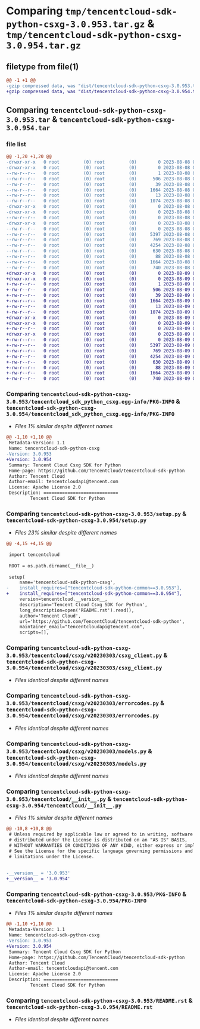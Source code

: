 # Comparing `tmp/tencentcloud-sdk-python-csxg-3.0.953.tar.gz` & `tmp/tencentcloud-sdk-python-csxg-3.0.954.tar.gz`

## filetype from file(1)

```diff
@@ -1 +1 @@
-gzip compressed data, was "dist/tencentcloud-sdk-python-csxg-3.0.953.tar", last modified: Tue Aug  8 00:22:22 2023, max compression
+gzip compressed data, was "dist/tencentcloud-sdk-python-csxg-3.0.954.tar", last modified: Wed Aug  9 00:22:27 2023, max compression
```

## Comparing `tencentcloud-sdk-python-csxg-3.0.953.tar` & `tencentcloud-sdk-python-csxg-3.0.954.tar`

### file list

```diff
@@ -1,20 +1,20 @@
-drwxr-xr-x   0 root         (0) root         (0)        0 2023-08-08 00:22:22.000000 tencentcloud-sdk-python-csxg-3.0.953/
-drwxr-xr-x   0 root         (0) root         (0)        0 2023-08-08 00:22:22.000000 tencentcloud-sdk-python-csxg-3.0.953/tencentcloud_sdk_python_csxg.egg-info/
--rw-r--r--   0 root         (0) root         (0)        1 2023-08-08 00:22:22.000000 tencentcloud-sdk-python-csxg-3.0.953/tencentcloud_sdk_python_csxg.egg-info/dependency_links.txt
--rw-r--r--   0 root         (0) root         (0)      506 2023-08-08 00:22:22.000000 tencentcloud-sdk-python-csxg-3.0.953/tencentcloud_sdk_python_csxg.egg-info/SOURCES.txt
--rw-r--r--   0 root         (0) root         (0)       39 2023-08-08 00:22:22.000000 tencentcloud-sdk-python-csxg-3.0.953/tencentcloud_sdk_python_csxg.egg-info/requires.txt
--rw-r--r--   0 root         (0) root         (0)     1664 2023-08-08 00:22:22.000000 tencentcloud-sdk-python-csxg-3.0.953/tencentcloud_sdk_python_csxg.egg-info/PKG-INFO
--rw-r--r--   0 root         (0) root         (0)       13 2023-08-08 00:22:22.000000 tencentcloud-sdk-python-csxg-3.0.953/tencentcloud_sdk_python_csxg.egg-info/top_level.txt
--rw-r--r--   0 root         (0) root         (0)     1074 2023-08-08 00:22:22.000000 tencentcloud-sdk-python-csxg-3.0.953/setup.py
-drwxr-xr-x   0 root         (0) root         (0)        0 2023-08-08 00:22:22.000000 tencentcloud-sdk-python-csxg-3.0.953/tencentcloud/
-drwxr-xr-x   0 root         (0) root         (0)        0 2023-08-08 00:22:22.000000 tencentcloud-sdk-python-csxg-3.0.953/tencentcloud/csxg/
--rw-r--r--   0 root         (0) root         (0)        0 2023-08-08 00:22:22.000000 tencentcloud-sdk-python-csxg-3.0.953/tencentcloud/csxg/__init__.py
-drwxr-xr-x   0 root         (0) root         (0)        0 2023-08-08 00:22:22.000000 tencentcloud-sdk-python-csxg-3.0.953/tencentcloud/csxg/v20230303/
--rw-r--r--   0 root         (0) root         (0)        0 2023-08-08 00:22:22.000000 tencentcloud-sdk-python-csxg-3.0.953/tencentcloud/csxg/v20230303/__init__.py
--rw-r--r--   0 root         (0) root         (0)     5397 2023-08-08 00:22:22.000000 tencentcloud-sdk-python-csxg-3.0.953/tencentcloud/csxg/v20230303/csxg_client.py
--rw-r--r--   0 root         (0) root         (0)      769 2023-08-08 00:22:22.000000 tencentcloud-sdk-python-csxg-3.0.953/tencentcloud/csxg/v20230303/errorcodes.py
--rw-r--r--   0 root         (0) root         (0)     4254 2023-08-08 00:22:22.000000 tencentcloud-sdk-python-csxg-3.0.953/tencentcloud/csxg/v20230303/models.py
--rw-r--r--   0 root         (0) root         (0)      630 2023-08-08 00:22:22.000000 tencentcloud-sdk-python-csxg-3.0.953/tencentcloud/__init__.py
--rw-r--r--   0 root         (0) root         (0)       88 2023-08-08 00:22:22.000000 tencentcloud-sdk-python-csxg-3.0.953/setup.cfg
--rw-r--r--   0 root         (0) root         (0)     1664 2023-08-08 00:22:22.000000 tencentcloud-sdk-python-csxg-3.0.953/PKG-INFO
--rw-r--r--   0 root         (0) root         (0)      740 2023-08-08 00:22:22.000000 tencentcloud-sdk-python-csxg-3.0.953/README.rst
+drwxr-xr-x   0 root         (0) root         (0)        0 2023-08-09 00:22:27.000000 tencentcloud-sdk-python-csxg-3.0.954/
+drwxr-xr-x   0 root         (0) root         (0)        0 2023-08-09 00:22:27.000000 tencentcloud-sdk-python-csxg-3.0.954/tencentcloud_sdk_python_csxg.egg-info/
+-rw-r--r--   0 root         (0) root         (0)        1 2023-08-09 00:22:27.000000 tencentcloud-sdk-python-csxg-3.0.954/tencentcloud_sdk_python_csxg.egg-info/dependency_links.txt
+-rw-r--r--   0 root         (0) root         (0)      506 2023-08-09 00:22:27.000000 tencentcloud-sdk-python-csxg-3.0.954/tencentcloud_sdk_python_csxg.egg-info/SOURCES.txt
+-rw-r--r--   0 root         (0) root         (0)       39 2023-08-09 00:22:27.000000 tencentcloud-sdk-python-csxg-3.0.954/tencentcloud_sdk_python_csxg.egg-info/requires.txt
+-rw-r--r--   0 root         (0) root         (0)     1664 2023-08-09 00:22:27.000000 tencentcloud-sdk-python-csxg-3.0.954/tencentcloud_sdk_python_csxg.egg-info/PKG-INFO
+-rw-r--r--   0 root         (0) root         (0)       13 2023-08-09 00:22:27.000000 tencentcloud-sdk-python-csxg-3.0.954/tencentcloud_sdk_python_csxg.egg-info/top_level.txt
+-rw-r--r--   0 root         (0) root         (0)     1074 2023-08-09 00:22:27.000000 tencentcloud-sdk-python-csxg-3.0.954/setup.py
+drwxr-xr-x   0 root         (0) root         (0)        0 2023-08-09 00:22:27.000000 tencentcloud-sdk-python-csxg-3.0.954/tencentcloud/
+drwxr-xr-x   0 root         (0) root         (0)        0 2023-08-09 00:22:27.000000 tencentcloud-sdk-python-csxg-3.0.954/tencentcloud/csxg/
+-rw-r--r--   0 root         (0) root         (0)        0 2023-08-09 00:22:27.000000 tencentcloud-sdk-python-csxg-3.0.954/tencentcloud/csxg/__init__.py
+drwxr-xr-x   0 root         (0) root         (0)        0 2023-08-09 00:22:27.000000 tencentcloud-sdk-python-csxg-3.0.954/tencentcloud/csxg/v20230303/
+-rw-r--r--   0 root         (0) root         (0)        0 2023-08-09 00:22:27.000000 tencentcloud-sdk-python-csxg-3.0.954/tencentcloud/csxg/v20230303/__init__.py
+-rw-r--r--   0 root         (0) root         (0)     5397 2023-08-09 00:22:27.000000 tencentcloud-sdk-python-csxg-3.0.954/tencentcloud/csxg/v20230303/csxg_client.py
+-rw-r--r--   0 root         (0) root         (0)      769 2023-08-09 00:22:27.000000 tencentcloud-sdk-python-csxg-3.0.954/tencentcloud/csxg/v20230303/errorcodes.py
+-rw-r--r--   0 root         (0) root         (0)     4254 2023-08-09 00:22:27.000000 tencentcloud-sdk-python-csxg-3.0.954/tencentcloud/csxg/v20230303/models.py
+-rw-r--r--   0 root         (0) root         (0)      630 2023-08-09 00:22:27.000000 tencentcloud-sdk-python-csxg-3.0.954/tencentcloud/__init__.py
+-rw-r--r--   0 root         (0) root         (0)       88 2023-08-09 00:22:27.000000 tencentcloud-sdk-python-csxg-3.0.954/setup.cfg
+-rw-r--r--   0 root         (0) root         (0)     1664 2023-08-09 00:22:27.000000 tencentcloud-sdk-python-csxg-3.0.954/PKG-INFO
+-rw-r--r--   0 root         (0) root         (0)      740 2023-08-09 00:22:27.000000 tencentcloud-sdk-python-csxg-3.0.954/README.rst
```

### Comparing `tencentcloud-sdk-python-csxg-3.0.953/tencentcloud_sdk_python_csxg.egg-info/PKG-INFO` & `tencentcloud-sdk-python-csxg-3.0.954/tencentcloud_sdk_python_csxg.egg-info/PKG-INFO`

 * *Files 1% similar despite different names*

```diff
@@ -1,10 +1,10 @@
 Metadata-Version: 1.1
 Name: tencentcloud-sdk-python-csxg
-Version: 3.0.953
+Version: 3.0.954
 Summary: Tencent Cloud Csxg SDK for Python
 Home-page: https://github.com/TencentCloud/tencentcloud-sdk-python
 Author: Tencent Cloud
 Author-email: tencentcloudapi@tencent.com
 License: Apache License 2.0
 Description: ============================
         Tencent Cloud SDK for Python
```

### Comparing `tencentcloud-sdk-python-csxg-3.0.953/setup.py` & `tencentcloud-sdk-python-csxg-3.0.954/setup.py`

 * *Files 23% similar despite different names*

```diff
@@ -4,15 +4,15 @@
 
 import tencentcloud
 
 ROOT = os.path.dirname(__file__)
 
 setup(
     name='tencentcloud-sdk-python-csxg',
-    install_requires=["tencentcloud-sdk-python-common==3.0.953"],
+    install_requires=["tencentcloud-sdk-python-common==3.0.954"],
     version=tencentcloud.__version__,
     description='Tencent Cloud Csxg SDK for Python',
     long_description=open('README.rst').read(),
     author='Tencent Cloud',
     url='https://github.com/TencentCloud/tencentcloud-sdk-python',
     maintainer_email="tencentcloudapi@tencent.com",
     scripts=[],
```

### Comparing `tencentcloud-sdk-python-csxg-3.0.953/tencentcloud/csxg/v20230303/csxg_client.py` & `tencentcloud-sdk-python-csxg-3.0.954/tencentcloud/csxg/v20230303/csxg_client.py`

 * *Files identical despite different names*

### Comparing `tencentcloud-sdk-python-csxg-3.0.953/tencentcloud/csxg/v20230303/errorcodes.py` & `tencentcloud-sdk-python-csxg-3.0.954/tencentcloud/csxg/v20230303/errorcodes.py`

 * *Files identical despite different names*

### Comparing `tencentcloud-sdk-python-csxg-3.0.953/tencentcloud/csxg/v20230303/models.py` & `tencentcloud-sdk-python-csxg-3.0.954/tencentcloud/csxg/v20230303/models.py`

 * *Files identical despite different names*

### Comparing `tencentcloud-sdk-python-csxg-3.0.953/tencentcloud/__init__.py` & `tencentcloud-sdk-python-csxg-3.0.954/tencentcloud/__init__.py`

 * *Files 1% similar despite different names*

```diff
@@ -10,8 +10,8 @@
 # Unless required by applicable law or agreed to in writing, software
 # distributed under the License is distributed on an "AS IS" BASIS,
 # WITHOUT WARRANTIES OR CONDITIONS OF ANY KIND, either express or implied.
 # See the License for the specific language governing permissions and
 # limitations under the License.
 
 
-__version__ = '3.0.953'
+__version__ = '3.0.954'
```

### Comparing `tencentcloud-sdk-python-csxg-3.0.953/PKG-INFO` & `tencentcloud-sdk-python-csxg-3.0.954/PKG-INFO`

 * *Files 1% similar despite different names*

```diff
@@ -1,10 +1,10 @@
 Metadata-Version: 1.1
 Name: tencentcloud-sdk-python-csxg
-Version: 3.0.953
+Version: 3.0.954
 Summary: Tencent Cloud Csxg SDK for Python
 Home-page: https://github.com/TencentCloud/tencentcloud-sdk-python
 Author: Tencent Cloud
 Author-email: tencentcloudapi@tencent.com
 License: Apache License 2.0
 Description: ============================
         Tencent Cloud SDK for Python
```

### Comparing `tencentcloud-sdk-python-csxg-3.0.953/README.rst` & `tencentcloud-sdk-python-csxg-3.0.954/README.rst`

 * *Files identical despite different names*

